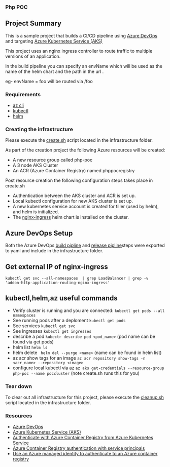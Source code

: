 ### Php POC

## Project Summary
This is a sample project that builds a CI/CD pipeline using [Azure DevOps](dev.azure.com) and targeting [Azure Kubernetes Service (AKS)](https://docs.microsoft.com/en-us/azure/aks/)

This project uses an nginx ingress controller to route traffic to multiple versions of an application.

In the build pipeline you can specify an envName which will be used as the name of the helm chart and the path in the url .

eg- envName = foo will be routed via /foo

### Requirements
* [az cli](https://docs.microsoft.com/en-us/cli/azure/install-azure-cli?view=azure-cli-latest)
* [kubectl](https://kubernetes.io/docs/tasks/tools/install-kubectl/)
* [helm](https://helm.sh/)

### Creating the infrastructure
Please execute the [create.sh](infrastructure/create.sh) script located in the infrastructure folder.

As part of the creation project the following Azure resources will be created:
* A new resource group called php-poc
* A 3 node AKS Cluster
* An ACR (Azure Container Registry) named phppocregistry

Post resource creation the following configuration steps takes place in create.sh
* Authentication between the AKS cluster and ACR is set up.
* Local kubectl configuration for new AKS cluster is set up.
* A new kubernetes service account is created for tiller (used by helm), and helm is initialized.
* The [nginx-ingress](https://github.com/kubernetes/ingress-nginx) helm chart is installed on the cluster.

## Azure DevOps Setup
Both the Azure DevOps [build pipline](infrastructure/azure-pipelines.build.yml) and [release pipline](infrastructure/azure-pipelines.release.yml)steps were exported to yaml and include in the infrastructure folder.

## Get external IP of nginx-ingress
```kubectl get svc --all-namespaces  | grep LoadBalancer | grep -v 'addon-http-application-routing-nginx-ingress'```

## kubectl,helm,az useful commands

* Verify cluster is running and you are connected: ```kubectl get pods --all namespaces```
* See running pods after a deploment ```kubectl get pods```
* See services ```kubectl get svc```
* See ingresses ```kubectl get ingresses```
* describe a pod ```kubectr describe pod <pod_name>``` (pod name can be found via get pods)
* helm list ```helm ls```
* helm delete ``` helm del --purge <name>``` (name can be found in helm list)
* az acr show tags for an image ```az acr repository show-tags -n <acr_name> --repository <image>```
* configure local kubectl via az ```az aks get-credentials --resource-group php-poc --name poccluster``` (note create.sh runs this for you)


### Tear down
To clear out all infrastructure for this project, please execute the [cleanup.sh](infrastructure/cleanup.sh) script located in the infrastructure folder.

### Resources

* [Azure DevOps](dev.azure.com) 
* [Azure Kubernetes Service (AKS)](https://docs.microsoft.com/en-us/azure/aks/)
* [Authenticate with Azure Container Registry from Azure Kubernetes Service](https://docs.microsoft.com/en-us/azure/container-registry/container-registry-auth-aks)
* [Azure Container Registry authentication with service principals](https://docs.microsoft.com/en-us/azure/container-registry/container-registry-auth-service-principal)
* [Use an Azure managed identity to authenticate to an Azure container registry](https://docs.microsoft.com/en-us/azure/container-registry/container-registry-authentication-managed-identity)

